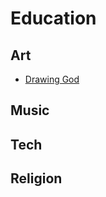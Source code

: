 


# Education

## Art 
- [Drawing God](https://www.drawing-god.com/the-book)

## Music

## Tech

## Religion